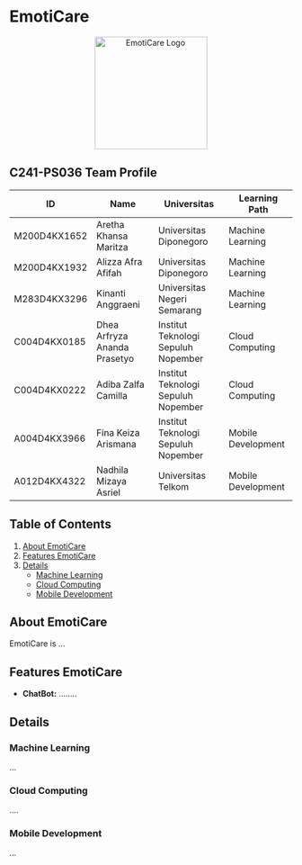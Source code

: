 # EmotiCare
<p align="center">
  <img src="https://github.com/EmotiCare/.github/assets/89828723/d4d269ee-885c-4846-9732-466b33f520bd" alt="EmotiCare Logo" width="200" height="200">
</p>

## C241-PS036 Team Profile

| ID  | Name         | Universitas | Learning Path      |
|-----|--------------|-------------|--------------------|
| M200D4KX1652   | Aretha Khansa Maritza   | Universitas Diponegoro | Machine Learning  |
| M200D4KX1932   | Alizza Afra Afifah   | Universitas Diponegoro | Machine Learning   |
| M283D4KX3296   | Kinanti Anggraeni | Universitas Negeri Semarang | Machine Learning|
| C004D4KX0185   | Dhea Arfryza Ananda Prasetyo  | Institut Teknologi Sepuluh Nopember | Cloud Computing |
| C004D4KX0222   | Adiba Zalfa Camilla  | Institut Teknologi Sepuluh Nopember | Cloud Computing   |
| A004D4KX3966   | Fina Keiza Arismana  | Institut Teknologi Sepuluh Nopember | Mobile Development  |
| A012D4KX4322   |Nadhila Mizaya Asriel  | Universitas Telkom | Mobile Development   |

## Table of Contents
1. [About EmotiCare](#about-emoticare)
2. [Features EmotiCare](#features-emoticare)
3. [Details](#details)
   - [Machine Learning](#machine-learning)
   - [Cloud Computing](#cloud-computing)
   - [Mobile Development](#mobile-development)

## About EmotiCare
EmotiCare is ...

## Features EmotiCare
- **ChatBot:** ........

## Details
### Machine Learning
...

### Cloud Computing
....

### Mobile Development
...
